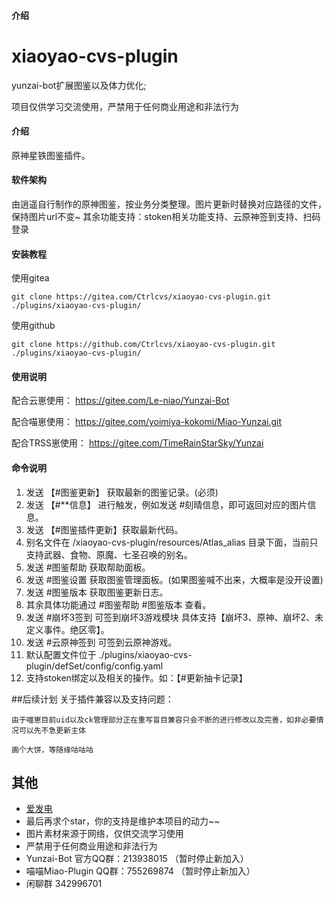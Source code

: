 #### 介绍
# xiaoyao-cvs-plugin

yunzai-bot扩展图鉴以及体力优化; 

项目仅供学习交流使用，严禁用于任何商业用途和非法行为

#### 介绍

原神星铁图鉴插件。

#### 软件架构
由逍遥自行制作的原神图鉴，按业务分类整理。图片更新时替换对应路径的文件，保持图片url不变~
其余功能支持：stoken相关功能支持、云原神签到支持、扫码登录

#### 安装教程
使用gitea
```
git clone https://gitea.com/Ctrlcvs/xiaoyao-cvs-plugin.git ./plugins/xiaoyao-cvs-plugin/
```
使用github
```
git clone https://github.com/Ctrlcvs/xiaoyao-cvs-plugin.git ./plugins/xiaoyao-cvs-plugin/
```


#### 使用说明
 配合云崽使用： https://gitee.com/Le-niao/Yunzai-Bot
 
 配合喵崽使用： https://gitee.com/yoimiya-kokomi/Miao-Yunzai.git
 
 配合TRSS崽使用： https://gitee.com/TimeRainStarSky/Yunzai
 
#### 命令说明
1. 发送 【#图鉴更新】 获取最新的图鉴记录。(必须)
2. 发送 【#**信息】 进行触发，例如发送 #刻晴信息，即可返回对应的图片信息。
3. 发送 【#图鉴插件更新】获取最新代码。
4. 别名文件在 /xiaoyao-cvs-plugin/resources/Atlas_alias 目录下面，当前只支持武器、食物、原魔、七圣召唤的别名。
6. 发送 #图鉴帮助 获取帮助面板。
7. 发送 #图鉴设置 获取图鉴管理面板。(如果图鉴喊不出来，大概率是没开设置)
8. 发送 #图鉴版本 获取图鉴更新日志。
9. 其余具体功能通过 #图鉴帮助 #图鉴版本 查看。
10. 发送 #崩坏3签到 可签到崩坏3游戏模块 具体支持【崩坏3、原神、崩坏2、未定义事件。绝区零】。
11. 发送 #云原神签到 可签到云原神游戏。
12. 默认配置文件位于 ./plugins/xiaoyao-cvs-plugin/defSet/config/config.yaml
13. 支持stoken绑定以及相关的操作。如：【#更新抽卡记录】

##后续计划
   关于插件兼容以及支持问题：
 
    由于喵崽目前uid以及ck管理部分正在重写盲目兼容只会不断的进行修改以及完善，如非必要情况可以先不急更新主体
    
    画个大饼，等随缘咕咕咕
## 其他
<!---
- 有什么问题、Bug，或有其它建议，欢迎提 [issue](https://github.com/Ctrlcvs/xiaoyao-cvs-plugin/issues)
-->
- [爱发电](https://afdian.net/a/Ctrlcvs)
- 最后再求个star，你的支持是维护本项目的动力~~
- 图片素材来源于网络，仅供交流学习使用
- 严禁用于任何商业用途和非法行为
- Yunzai-Bot 官方QQ群：213938015 （暂时停止新加入）
- 喵喵Miao-Plugin QQ群：755269874 （暂时停止新加入）
- 闲聊群 342996701
